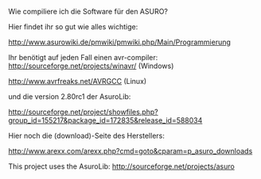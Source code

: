 Wie compiliere ich die Software für den ASURO?

Hier findet ihr so gut wie alles wichtige:

http://www.asurowiki.de/pmwiki/pmwiki.php/Main/Programmierung

Ihr benötigt auf jeden Fall einen avr-compiler:
http://sourceforge.net/projects/winavr/ (Windows)

http://www.avrfreaks.net/AVRGCC (Linux)


und die version 2.80rc1 der AsuroLib:

http://sourceforge.net/project/showfiles.php?group_id=155217&package_id=172835&release_id=588034


Hier noch die (download)-Seite des Herstellers:

http://www.arexx.com/arexx.php?cmd=goto&cparam=p_asuro_downloads




This project uses the AsuroLib:
http://sourceforge.net/projects/asuro